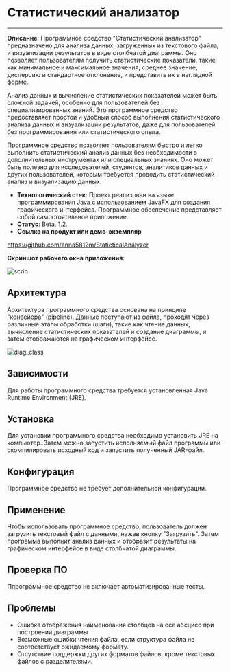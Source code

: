 # Статистический анализатор
----------------

**Описание**:  Программное средство "Статистический анализатор" предназначено для анализа данных, загруженных из текстового файла, и визуализации результатов в виде столбчатой диаграммы. Оно позволяет пользователям получить статистические показатели, такие как минимальное и максимальное значения, среднее значение, дисперсию и стандартное отклонение, и представить их в наглядной форме.

Анализ данных и вычисление статистических показателей может быть сложной задачей, особенно для пользователей без специализированных знаний. Это программное средство предоставляет простой и удобный способ выполнения статистического анализа данных и визуализации результатов, даже для пользователей без программирования или статистического опыта.

Программное средство позволяет пользователям быстро и легко выполнить статистический анализ данных без необходимости в дополнительных инструментах или специальных знаниях. Оно может быть полезно для исследователей, студентов, аналитиков данных и других пользователей, которым требуется проводить статистический анализ и визуализацию данных.

  - **Технологический стек**: Проект реализован на языке программирования Java с использованием JavaFX для создания графического интерфейса. Программное обеспечение представляет собой самостоятельное приложение.
  - **Статус**:   Beta, 1.2.
  - **Ссылка на продукт или демо-экземпляр**
 
  https://github.com/anna5812m/StaticticalAnalyzer


**Скриншот рабочего окна приложения**:

![scrin](https://github.com/anna5812m/docs-management-course/raw/amorgunova/picture/scrin.png)

## Архитектура
Архитектура программного средства основана на принципе "конвейера" (pipeline). Данные поступают из файла, проходят через различные этапы обработки (шаги), такие как чтение данных, вычисление статистических показателей и создание диаграммы, и затем отображаются на графическом интерфейсе.

![diag_class](https://github.com/anna5812m/docs-management-course/raw/amorgunova/picture/diag_class.png)


## Зависимости

Для работы программного средства требуется установленная Java Runtime Environment (JRE).


## Установка

Для установки программного средства необходимо установить JRE на компьютер. Затем можно запустить исполняемый файл программы или скомпилировать исходный код и запустить полученный JAR-файл.

## Конфигурация

Программное средство не требует дополнительной конфигурации.

## Применение

Чтобы использовать программное средство, пользователь должен загрузить текстовый файл с данными, нажав кнопку "Загрузить". Затем программа выполнит анализ данных и отобразит результаты на графическом интерфейсе в виде столбчатой диаграммы.

## Проверка ПО

Ппрограммное средство не включает автоматизированные тесты.

## Проблемы

- Ошибка отображения наименования столбцов на осе абсцисс при построении диаграммы
- Возможные ошибки чтения файла, если структура файла не соответствует ожидаемому формату.
- Отсутствие поддержки других форматов файлов, кроме текстовых файлов с разделителями.

<!---
## Получение справочной информации

Опишите, как получить помощь с этим программным обеспечением (это могут быть ссылки на систему отслеживания проблем, вики, список рассылки и т. д.)

**Другое**

Если у вас есть вопросы, проблемы, отчеты об ошибках и т. д., сообщите о проблеме в системе отслеживания проблем этого репозитория.

## Приглашение к сотрудничеству

В этом разделе должно быть представлены предложения по дальнейшему развитию проекта, или описаны ключевые задачи, на которых в настоящее время реализуются или проектируются; например, обращение о отправке отзывах о функциях, предложения по исправлению определенных ошибок, участие в создании важных частей и т. д.


----

## Open source licensing info
1. [TERMS](TERMS.md)
2. [LICENSE](LICENSE)
3. [CFPB Source Code Policy](https://github.com/cfpb/source-code-policy/)


----

## Источники и справочники
перечислите
1. Проекты, которые вас вдохновили
2. Связанные проекты
3. Книги, статьи, доклады или другие источники, которые повлияли на создание проекта.

--->
